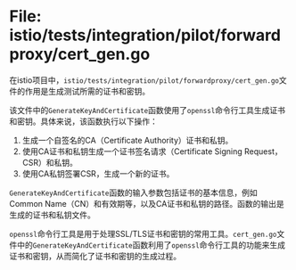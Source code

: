 # File: istio/tests/integration/pilot/forwardproxy/cert_gen.go

在istio项目中，`istio/tests/integration/pilot/forwardproxy/cert_gen.go`文件的作用是生成测试所需的证书和密钥。

该文件中的`GenerateKeyAndCertificate`函数使用了`openssl`命令行工具生成证书和密钥。具体来说，该函数执行以下操作：
1. 生成一个自签名的CA（Certificate Authority）证书和私钥。
2. 使用CA证书和私钥生成一个证书签名请求（Certificate Signing Request，CSR）和私钥。
3. 使用CA私钥签署CSR，生成一个新的证书。

`GenerateKeyAndCertificate`函数的输入参数包括证书的基本信息，例如Common Name（CN）和有效期等，以及CA证书和私钥的路径。函数的输出是生成的证书和私钥文件。

`openssl`命令行工具是用于处理SSL/TLS证书和密钥的常用工具。`cert_gen.go`文件中的`GenerateKeyAndCertificate`函数利用了`openssl`命令行工具的功能来生成证书和密钥，从而简化了证书和密钥的生成过程。

